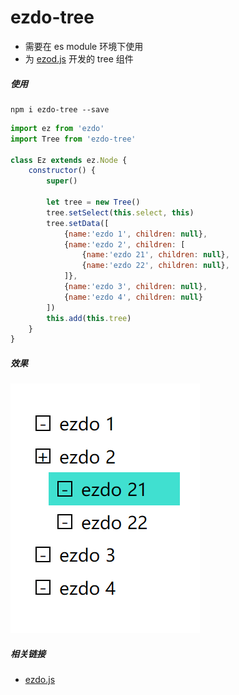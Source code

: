 # ezdo-tree
- 需要在 es module 环境下使用
- 为 [ezod.js](https://ezdojs.github.io) 开发的 tree 组件

##### 使用

```shell
npm i ezdo-tree --save
```

```js
import ez from 'ezdo'
import Tree from 'ezdo-tree'

class Ez extends ez.Node {
    constructor() {
        super()
        
        let tree = new Tree()
        tree.setSelect(this.select, this)
        tree.setData([
            {name:'ezdo 1', children: null},
            {name:'ezdo 2', children: [
                {name:'ezdo 21', children: null},
                {name:'ezdo 22', children: null},
            ]},
            {name:'ezdo 3', children: null},
            {name:'ezdo 4', children: null}
        ])
        this.add(this.tree)
    }
}
```

##### 效果

![](images/tree.png)

##### 相关链接

- [ezdo.js](https://ezdojs.github.io)